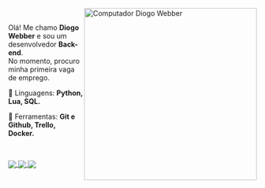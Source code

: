 <img src="https://raw.githubusercontent.com/MicaelliMedeiros/micaellimedeiros/master/image/computer-illustration.png" min-width="350px" max-width="350px" width="350px" align="right" alt="Computador Diogo Webber">

<br>

<p align="left"> 
  Olá! Me chamo <strong>Diogo Webber</strong> e sou um desenvolvedor <strong>Back-end</strong>.<br>
  No momento, procuro minha primeira vaga de emprego.
</p>

<p align="left">
  🚀 Linguagens: <strong>Python, Lua, SQL.</strong>
</p>

<p align="left">
  💼 Ferramentas: <strong>Git e Github, Trello, Docker.</strong>
</p>

<br>

<p align="left">
  <a href="mailto:diogow03@gmail.com">
    <img
      align="center"
      src="https://img.shields.io/badge/Gmail-1C1C1C?style=for-the-badge&logo=gmail&logoColor=white"
    />
  </a>
  <a href="https://www.linkedin.com/in/diogo-webber/">
    <img
         align="center"
         src="https://img.shields.io/badge/LinkedIn-1C1C1C?style=for-the-badge&logo=linkedin&logoColor=white"
  </a>
  <a href="https://steamcommunity.com/id/leonidasiv/">
    <img
      align="center"
      src="https://img.shields.io/badge/Steam-1C1C1C?style=for-the-badge&logo=steam&logoColor=white"
    />
  </a>
</p>
